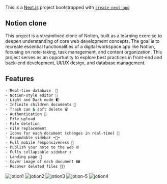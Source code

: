 This is a [Next.js](https://nextjs.org/) project bootstrapped with [`create-next-app`](https://github.com/vercel/next.js/tree/canary/packages/create-next-app).

## Notion clone

This project is a streamlined clone of Notion, built as a learning exercise to deepen understanding of core web development concepts. The goal is to recreate essential functionalities of a digital workspace app like Notion, focusing on note-taking, task management, and content organization. This project serves as an opportunity to explore best practices in front-end and back-end development, UI/UX design, and database management.

## Features

```bash
- Real-time database  🔗
- Notion-style editor 📝
- Light and Dark mode 🌓
- Infinite children documents 🌲
- Trash can & soft delete 🗑
- Authentication 🔐
- File upload
- File deletion
- File replacement
- Icons for each document (changes in real-time) 🌠
- Expandable sidebar ➡🔀⬅
- Full mobile responsiveness 📱
- Publish your note to the web 🌐
- Fully collapsable sidebar ↕
- Landing page 🛬
- Cover image of each document 🖼
- Recover deleted files 🔄📄
```

![jotion1](https://github.com/user-attachments/assets/815d4546-4182-4c8e-98c2-28da970586bb)
![jotion2](https://github.com/user-attachments/assets/e62ab365-0707-4b3f-98f3-b6b44585d04d)
![jotion3](https://github.com/user-attachments/assets/9204b7d3-b0c4-4de9-a492-575e6c119bf2)
![jotion-5](https://github.com/user-attachments/assets/3330e53b-dc54-43bc-ac3e-09eb03647b50)
![jotion4](https://github.com/user-attachments/assets/99385234-52ed-40a7-97c2-97efb8456035)

